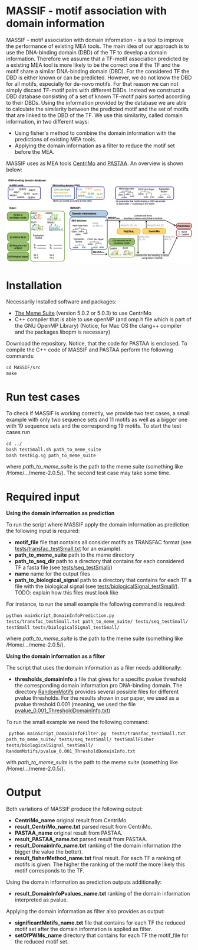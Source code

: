 # MASSIF - motif association with domain information
MASSIF - motif association with domain information - is a tool to improve the performance of existing MEA tools. 
The main idea of our approach is to use the DNA-binding domain (DBD) of the TF to develop a domain information. 
Therefore we assume that a TF-motif association predicted by a existing MEA tool is more likely to be the correct one if the TF and the motif share a similar DNA-binding domain (DBD). 
For the considered TF the DBD is either known or can be predicted. 
However, we do not know the DBD for all motifs, especially for de-novo motifs. 
For that reason we can not simply discard TF-motif pairs with different DBDs.
Instead we construct a DBD database consisting of a set of known TF-motif pairs sorted according to their DBDs. 
Using the information provided by the database we are able to calculate the similarity between the predicted motif and the set of motifs that are linked to the DBD of the TF. 
We use this similarity, called domain information, in two different ways:
 - Using fisher's method to combine the domain information with the predictions of existing MEA tools.
- Applying the domain information as a filter to reduce the motif set before the MEA.

MASSIF uses as MEA tools [CentriMo](https://academic.oup.com/nar/article/40/17/e128/2411117) and [PASTAA](https://www.ncbi.nlm.nih.gov/pmc/articles/PMC2642637/). An overview is shown below:

![overview.png](overview.png)
# Installation

Necessarily installed software and packages:

- [The Meme Suite](http://meme-suite.org/doc/download.html) (version 5.0.2 or 5.0.3) to use CentriMo
- C++ compiler that is able to use openMP (and omp.h file which is part of the GNU OpenMP Library)
(Notice, for Mac OS the clang++ compiler and the packages libopm is necessary)

Download the repository. Notice, that the code for PASTAA is enclosed. 
To compile the C++ code of MASSIF and PASTAA perform the following commands: 
```
cd MASSIF/src
make
```
# Run test cases
To check if MASSIF is working correctly, we provide two test cases, a small example with only two sequence sets  and 11 motifs as well as a bigger one with 19 sequence sets and the corresponding 19 motifs.
To start the test cases run
``` 
cd ../
bash testSmall.sh path_to_meme_suite
bash testBig.sg path_to_meme_suite
```
where *path_to_meme_suite* is the path to the meme suite (something like /Home/.../meme-2.0.5/). The second test case may take some time. 

# Required input

**Using the domain information as prediction**

 To run the script where MASSIF apply the domain information as prediction the following input is required:
 
 - **motif_file** file that contains all consider motifs as TRANSFAC format (see [tests/transfac_testSmall.txt](tests/transfac_testSmall.txt) for an example).
 - **path_to_meme_suite** path to the meme directory  
 - **path_to_seq_dir** path to a directory that contains for each considered TF a fasta file (see [tests/seq_testSmall/](tests/seq_testSmall/))
 - **name** name for the output files
 - **path_to_biological_signal** path to a directory that contains for each TF a file with the biological signal (see [tests/biologicalSignal_testSmall/](tests/biologicalSignal_testSmall/)).  TODO: explain how this files must look like
 
 For instance, to run the small example the following command is required:
 ```
 python mainScript_DomainInfoPrediction.py  tests/transfac_testSmall.txt path_to_meme_suite/ tests/seq_testSmall/ testSmall tests/biologicalSignal_testSmall/
 ```
 where *path_to_meme_suite* is the path to the meme suite (something like /Home/.../meme-2.0.5/).
 
**Using the domain information as a filter**

The script that uses the domain information as a filer needs additionally:
- **thresholds_domainInfo** a file that gives for a specific pvalue threshold the corresponding domain information pro DNA-binding domain. The directory [RandomMotifs](RandomMotifs/) provides  several possible files for different pvalue thresholds. For the results shown in our paper, we used as a pvalue threshold 0.001 (meaning, we used the file [pvalue_0.001_ThresholdDomainInfo.txt](RandomMotifs/pvalue_0.001_ThresholdDomainInfo.txt))

To run the small example we need the following command:
 ```
  python mainScript_DomainInfoFilter.py  tests/transfac_testSmall.txt path_to_meme_suite/ tests/seq_testSmall/ testSmallFisher tests/biologicalSignal_testSmall/ RandomMotifs/pvalue_0.001_ThresholdDomainInfo.txt
 ```
 with *path_to_meme_suite* is the path to the meme suite (something like /Home/.../meme-2.0.5/).

# Output 
Both variations of MASSIF produce the following output: 

- **CentriMo_name** original result from CentriMo.
- **result_CentriMo_name.txt** parsed result from CentriMo.
- **PASTAA_name** original result from PASTAA.
- **result_PASTAA_name.txt** parsed result from PASTAA.
- **result_DomainInfo_name.txt** ranking of the domain information (the bigger the value the better).
- **result_fisherMethod_name.txt** final result. For each TF a ranking of motifs is given. The higher the ranking of the motif the more likely this motif corresponds to the TF. 

Using the domain information as prediction outputs additionally:

- **result_DomainInfoPvalues_name.txt** ranking  of the domain information interpreted as pvalue.

Applying the domain information as filter also provides as output:

- **significantMotifs_name.txt** file that contains for each TF the reduced motif set after the domain information is applied as filter.
- **setOfPWMs_name** directory that contains for each TF the motif_file for the reduced motif set.
